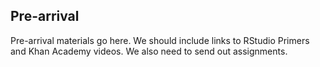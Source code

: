 ## Pre-arrival

Pre-arrival materials go here. We should include links to RStudio Primers and Khan Academy videos. We also need to send out assignments.
